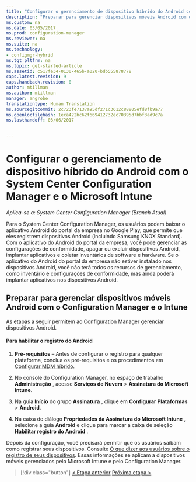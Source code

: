 ```yaml
---
title: "Configurar o gerenciamento de dispositivo híbrido do Android com o System Center Configuration Manager e o Microsoft Intune | Microsoft Docs"
description: "Preparar para gerenciar dispositivos móveis Android com o Configuration Manager e o Intune."
ms.custom: na
ms.date: 03/05/2017
ms.prod: configuration-manager
ms.reviewer: na
ms.suite: na
ms.technology:
- configmgr-hybrid
ms.tgt_pltfrm: na
ms.topic: get-started-article
ms.assetid: c517fe34-0130-465b-a020-bdb555878778
caps.latest.revision: 9
caps.handback.revision: 0
author: mtillman
ms.author: mtillman
manager: angrobe
translationtype: Human Translation
ms.sourcegitcommit: 2c723fe7137a95df271c3612c88805efd8fb9a77
ms.openlocfilehash: 1eca422bc62f669412732ec70395d7bbf3ad9c7a
ms.lasthandoff: 03/06/2017


---
```

# <a name="set-up-android-hybrid-device-management-with-system-center-configuration-manager-and-microsoft-intune"></a>Configurar o gerenciamento de dispositivo híbrido do Android com o System Center Configuration Manager e o Microsoft Intune

*Aplica-se a: System Center Configuration Manager (Branch Atual)*

Para o System Center Configuration Manager, os usuários podem baixar o aplicativo Android do portal da empresa no Google Play, que permite que eles registrem dispositivos Android (incluindo Samsung KNOX Standard). Com o aplicativo do Android do portal da empresa, você pode gerenciar as configurações de conformidade, apagar ou excluir dispositivos Android, implantar aplicativos e coletar inventários de software e hardware. Se o aplicativo do Android do portal da empresa não estiver instalado nos dispositivos Android, você não terá todos os recursos de gerenciamento, como inventário e configurações de conformidade, mas ainda poderá implantar aplicativos nos dispositivos Android.  

## <a name="prepare-to-manage-android-mobile-devices-with-configuration-manager-and-intune"></a>Preparar para gerenciar dispositivos móveis Android com o Configuration Manager e o Intune  
 As etapas a seguir permitem ao Configuration Manager gerenciar dispositivos Android.  

#### <a name="to-enable-android-enrollment"></a>Para habilitar o registro do Android  

1.  **Pré-requisitos** – Antes de configurar o registro para qualquer plataforma, conclua os pré-requisitos e os procedimentos em [Configurar MDM híbrido](setup-hybrid-mdm.md).  

2.  No console do Configuration Manager, no espaço de trabalho **Administração** , acesse **Serviços de Nuvem** > **Assinatura do Microsoft Intune**.  

3.  Na guia **Início** do grupo **Assinatura** , clique em **Configurar Plataformas** > **Android**.  

4.  Na caixa de diálogo **Propriedades da Assinatura do Microsoft Intune** , selecione a guia **Android** e clique para marcar a caixa de seleção **Habilitar registro do Android** .  

 Depois da configuração, você precisará permitir que os usuários saibam como registrar seus dispositivos. Consulte [O que dizer aos usuários sobre o registro de seus dispositivos](https://docs.microsoft.com/intune/deploy-use/what-to-tell-your-end-users-about-using-microsoft-intune). Essas informações se aplicam a dispositivos móveis gerenciados pelo Microsoft Intune e pelo Configuration Manager.

 > [!div class="button"]
 [< Etapa anterior](create-service-connection-point.md)  [Próxima etapa >](set-up-additional-management.md)

